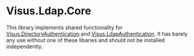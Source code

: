 # Visus.Ldap.Core
This library implements shared functionality for [Visus.DirectoryAuthentication](https://github.com/UniStuttgart-VISUS/Visus.LdapAuthentication/tree/main/Visus.DirectoryAuthentication) and [Visus.LdapAuthentication](https://github.com/UniStuttgart-VISUS/Visus.LdapAuthentication/tree/main/Visus.LdapAuthentication). It has barely any use without one of these libaries and should not be installed independently.
